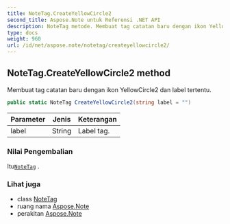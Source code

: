 ```yaml
---
title: NoteTag.CreateYellowCircle2
second_title: Aspose.Note untuk Referensi .NET API
description: NoteTag metode. Membuat tag catatan baru dengan ikon YellowCircle2 dan label tertentu.
type: docs
weight: 960
url: /id/net/aspose.note/notetag/createyellowcircle2/
---
```

## NoteTag.CreateYellowCircle2 method

Membuat tag catatan baru dengan ikon YellowCircle2 dan label tertentu.

```csharp
public static NoteTag CreateYellowCircle2(string label = "")
```

| Parameter | Jenis | Keterangan |
| --- | --- | --- |
| label | String | Label tag. |

### Nilai Pengembalian

Itu[`NoteTag`](../) .

### Lihat juga

* class [NoteTag](../)
* ruang nama [Aspose.Note](../../notetag/)
* perakitan [Aspose.Note](../../../)


